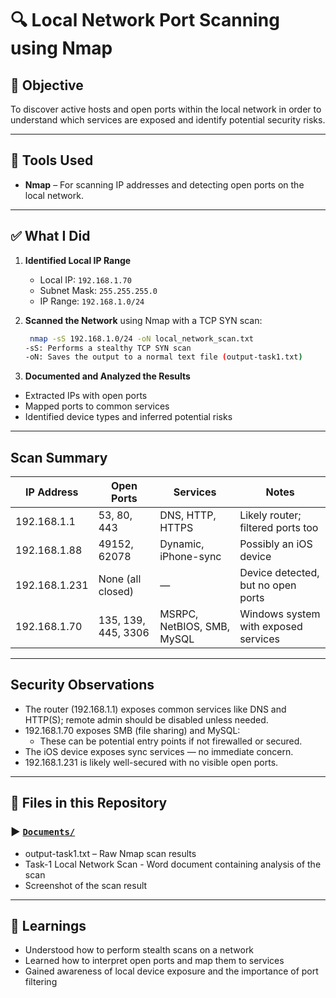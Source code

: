 # 🔍 Local Network Port Scanning using Nmap

## 📌 Objective

To discover active hosts and open ports within the local network in order to understand which services are exposed and identify potential security risks.

---

## 🧰 Tools Used

- **Nmap** – For scanning IP addresses and detecting open ports on the local network.

---

## ✅ What I Did

1. **Identified Local IP Range**  
   - Local IP: `192.168.1.70`  
   - Subnet Mask: `255.255.255.0`  
   - IP Range: `192.168.1.0/24`

2. **Scanned the Network** using Nmap with a TCP SYN scan:
   ```bash
    nmap -sS 192.168.1.0/24 -oN local_network_scan.txt
   -sS: Performs a stealthy TCP SYN scan
   -oN: Saves the output to a normal text file (output-task1.txt)
3. **Documented and Analyzed the Results**
  - Extracted IPs with open ports
  - Mapped ports to common services
  - Identified device types and inferred potential risks

---

## Scan Summary

| IP Address    | Open Ports          | Services                   | Notes                                      |
| ------------- | ------------------- | -------------------------- | ------------------------------------------ |
| 192.168.1.1   | 53, 80, 443         | DNS, HTTP, HTTPS           | Likely router; filtered ports too |
| 192.168.1.88  | 49152, 62078        | Dynamic, iPhone-sync       | Possibly an iOS device                     |
| 192.168.1.231 | None (all closed)   | —                          | Device detected, but no open ports         |
| 192.168.1.70  | 135, 139, 445, 3306 | MSRPC, NetBIOS, SMB, MySQL | Windows system with exposed services       |

---

## Security Observations
- The router (192.168.1.1) exposes common services like DNS and HTTP(S); remote admin should be disabled unless needed.
- 192.168.1.70 exposes SMB (file sharing) and MySQL:
  - These can be potential entry points if not firewalled or secured.
- The iOS device exposes sync services — no immediate concern.
- 192.168.1.231 is likely well-secured with no visible open ports.

---

## 📂 Files in this Repository
### ▶️  [`Documents/`](./Documents/)
- output-task1.txt – Raw Nmap scan results
- Task-1 Local Network Scan - Word document containing analysis of the scan
- Screenshot of the scan result

---

## 🧠 Learnings
- Understood how to perform stealth scans on a network
- Learned how to interpret open ports and map them to services
- Gained awareness of local device exposure and the importance of port filtering
